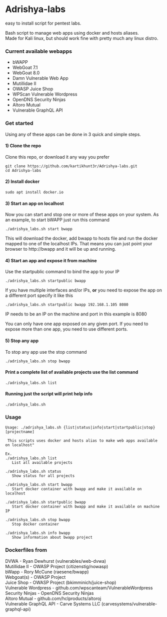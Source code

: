 # Adrishya-labs
easy to install script for pentest labs. 

Bash script to manage web apps using docker and hosts aliases.  
Made for Kali linux, but should work fine with pretty much any linux distro.

### Current available webapps

* bWAPP
* WebGoat 7.1
* WebGoat 8.0
* Damn Vulnerable Web App
* Mutillidae II
* OWASP Juice Shop
* WPScan Vulnerable Wordpress
* OpenDNS Security Ninjas
* Altoro Mutual
* Vulnerable GraphQL API


### Get started 

Using any of these apps can be done in 3 quick and simple steps.

#### 1) Clone the repo
Clone this repo, or download it any way you prefer
```
git clone https://github.com/kartikhunt3r/Adrishya-labs.git
cd Adrishya-labs
```

#### 2) Install docker
```
sudo apt install docker.io
```

#### 3) Start an app on localhost
Now you can start and stop one or more of these apps on your system.
As an example, to start bWAPP just run this command
```
./adrishya_labs.sh start bwapp
```
This will download the docker, add bwapp to hosts file and run the docker
mapped to one of the localhost IPs.
That means you can just point your browser to http://bwapp and it will be up
and running.


#### 4) Start an app and expose it from machine
Use the startpublic command to bind the app to your IP
```
./adrishya_labs.sh startpublic bwapp
```
If you have multiple interfaces and/or IPs, **or** you need to expose the app on a different port specify it like this
```
./adrishya_labs.sh startpublic bwapp 192.168.1.105 8080
```
IP needs to be an IP on the machine and port in this example is 8080

You can only have one app exposed on any given port. If you need to expose more than one app, you need to use different ports.


#### 5) Stop any app
To stop any app use the stop command
```
./adrishya_labs.sh stop bwapp
```


#### Print a complete list of available projects use the list command
```
./adrishya_labs.sh list 
```

#### Running just the script will print help info
```
./adrishya_labs.sh 
```


### Usage
```
Usage: ./adrishya_labs.sh {list|status|info|start|startpublic|stop} [projectname]

 This scripts uses docker and hosts alias to make web apps available on localhost"

Ex.
./adrishya_labs.sh list
   List all available projects  

./adrishya_labs.sh status
   Show status for all projects  

./adrishya_labs.sh start bwapp
   Start docker container with bwapp and make it available on localhost  

./adrishya_labs.sh startpublic bwapp
   Start docker container with bwapp and make it available on machine IP 

./adrishya_labs.sh stop bwapp
   Stop docker container

./adrishya_labs.sh info bwapp
   Show information about bwapp project
```

 ### Dockerfiles from
 DVWA                   - Ryan Dewhurst (vulnerables/web-dvwa)  
 Mutillidae II          - OWASP Project (citizenstig/nowasp)  
 bWapp                  - Rory McCune (raesene/bwapp)  
 Webgoat(s)             - OWASP Project  
 Juice Shop             - OWASP Project (bkimminich/juice-shop)  
 Vulnerable Wordpress   - github.com/wpscanteam/VulnerableWordpress  
 Security Ninjas        - OpenDNS Security Ninjas  
 Altoro Mutual          - github.com/hclproducts/altoroj  
 Vulnerable GraphQL API - Carve Systems LLC (carvesystems/vulnerable-graphql-api)
